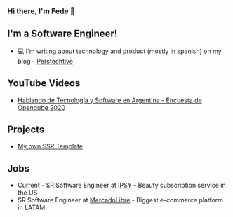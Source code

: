 ### Hi there, I'm Fede 👋

## I'm a Software Engineer!

- :computer: I'm writing about technology and product (mostly in spanish) on my blog - [Perstechtive](http://www.perstechtive.com/)

## YouTube Videos
- [Hablando de Tecnología y Software en Argentina - Encuesta de Openqube 2020](https://www.youtube.com/watch?v=yZiP0K9x6zM)

## Projects
- [My own SSR Template](https://github.com/FedeAPerez/ssr-template)

## Jobs
- Current - SR Software Engineer at [IPSY](https://www.ipsy.com/) - Beauty subscription service in the US
- SR Software Engineer at [MercadoLibre](https://www.mercadolibre.com.ar/) - Biggest e-commerce platform in LATAM.
